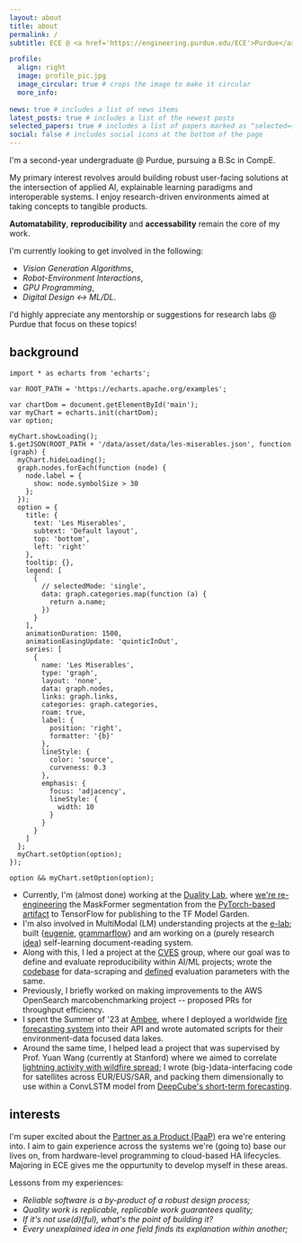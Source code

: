 ```yaml
---
layout: about
title: about
permalink: /
subtitle: ECE @ <a href='https://engineering.purdue.edu/ECE'>Purdue</a> | <a href='araviki@purdue.edu'>araviki@purdue.edu</a>

profile:
  align: right
  image: profile_pic.jpg
  image_circular: true # crops the image to make it circular
  more_info: 
  
news: true # includes a list of news items
latest_posts: true # includes a list of the newest posts
selected_papers: true # includes a list of papers marked as "selected={true}"
social: false # includes social icons at the bottom of the page
---
```


I'm a second-year undergraduate @ Purdue, pursuing a B.Sc in CompE.

My primary interest revolves arould building robust user-facing solutions at the intersection of applied AI, explainable learning paradigms and interoperable systems. I enjoy research-driven environments aimed at taking concepts to tangible products. 

<b>Automatability</b>, <b>reproducibility</b> and <b>accessability</b> remain the core of my work. 

I'm currently looking to get involved in the following: 
- *Vision Generation Algorithms*, 
- *Robot-Environment Interactions*, 
- *GPU Programming*, 
- *Digital Design ↔️ ML/DL*. 

I'd highly appreciate any mentorship or suggestions for research labs @ Purdue that focus on these topics!

## background 

```echarts 
import * as echarts from 'echarts';

var ROOT_PATH = 'https://echarts.apache.org/examples';

var chartDom = document.getElementById('main');
var myChart = echarts.init(chartDom);
var option;

myChart.showLoading();
$.getJSON(ROOT_PATH + '/data/asset/data/les-miserables.json', function (graph) {
  myChart.hideLoading();
  graph.nodes.forEach(function (node) {
    node.label = {
      show: node.symbolSize > 30
    };
  });
  option = {
    title: {
      text: 'Les Miserables',
      subtext: 'Default layout',
      top: 'bottom',
      left: 'right'
    },
    tooltip: {},
    legend: [
      {
        // selectedMode: 'single',
        data: graph.categories.map(function (a) {
          return a.name;
        })
      }
    ],
    animationDuration: 1500,
    animationEasingUpdate: 'quinticInOut',
    series: [
      {
        name: 'Les Miserables',
        type: 'graph',
        layout: 'none',
        data: graph.nodes,
        links: graph.links,
        categories: graph.categories,
        roam: true,
        label: {
          position: 'right',
          formatter: '{b}'
        },
        lineStyle: {
          color: 'source',
          curveness: 0.3
        },
        emphasis: {
          focus: 'adjacency',
          lineStyle: {
            width: 10
          }
        }
      }
    ]
  };
  myChart.setOption(option);
});

option && myChart.setOption(option);
```

* Currently, I'm (almost done) working at the [Duality Lab](https://davisjam.github.io/), where [we're re-engineering](https://akshathraghav.github.io/projects/maskformer/) the MaskFormer segmentation from the [PyTorch-based artifact](https://github.com/facebookresearch/MaskFormer) to TensorFlow for publishing to the TF Model Garden. 
* I'm also involved in MultiModal (LM) understanding projects at the [e-lab](https://e-lab.github.io/); built {[eugenie](https://akshathraghav.github.io/projects/eugenie/), [grammarflow](https://github.com/e-lab/SyntaxShaper/tree/main)} and am working on a (purely research [idea](https://drive.google.com/file/d/1x1IE_1NT-UAO7bFtoc_bPNJgqQFA1AXK/view?usp=sharing)) self-learning document-reading system. 
* Along with this, I led a project at the [CVES](https://yhlu.net/research.html) group, where our goal was to define and evaluate reproducibility within AI/ML projects; wrote the [codebase](https://github.com/AkshathRaghav/RAIS) for data-scraping and [defined](https://akshathraghav.github.io/projects/rais/) evaluation parameters with the same. 
* Previously, I briefly worked on making improvements to the AWS OpenSearch marcobenchmarking project -- proposed PRs for throughput efficiency. 
* I spent the Summer of '23 at [Ambee](https://www.getambee.com/), where I deployed a worldwide [fire forecasting system](https://akshathraghav.github.io/projects/ambee/) into their API and wrote automated scripts for their environment-data focused data lakes. 
* Around the same time, I helped lead a project that was supervised by Prof. Yuan Wang (currently at Stanford) where we aimed to correlate [lightning activity with wildfire spread](https://akshathraghav.github.io/projects/lwl/); I wrote (big-)data-interfacing code for satellites across EUR/EUS/SAR, and packing them dimensionally to use within a ConvLSTM model from [DeepCube's short-term forecasting](https://github.com/DeepCube-org/uc3-public-notebooks/blob/main/3_UC3_DL_models_XAI.ipynb).

## interests

I'm super excited about the [Partner as a Product (PaaP)](https://uxdesign.cc/this-is-the-moment-to-reinvent-your-product-1ee084e38ab1) era we're entering into. I aim to gain experience across the systems we're (going to) base our lives on, from hardware-level programming to cloud-based HA lifecycles. Majoring in ECE gives me the oppurtunity to develop myself in these areas. 

<!-- I aim to specialize in the art of solution-building. My ambition is to bridge cutting-edge research with dynamic market needs, creating useful products robust to customer trends. For now, I'm trying to do so through research, where I have the chance to dive deep and then swim across with applicability, now that I know the depth. I get to build strong fundamentals while keeping my work rooted in practicality.  -->

Lessons from my experiences: 
- *Reliable software is a by-product of a robust design process;*
- *Quality work is replicable, replicable work guarantees quality;*
- *If it's not use(d)(ful), what's the point of building it?*
- *Every unexplained idea in one field finds its explanation within another;*

